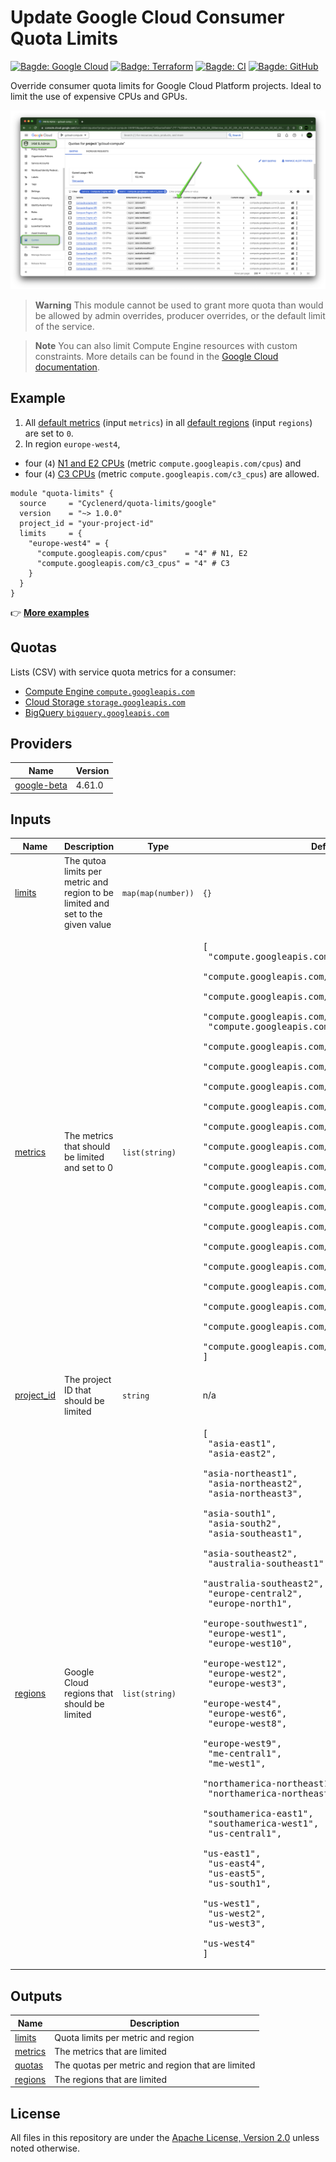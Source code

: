 # Update Google Cloud Consumer Quota Limits

[![Bagde: Google Cloud](https://img.shields.io/badge/Google%20Cloud-%234285F4.svg?logo=google-cloud&logoColor=white)](https://github.com/Cyclenerd/terraform-google-quota-limits#readme)
[![Badge: Terraform](https://img.shields.io/badge/Terraform-%235835CC.svg?logo=terraform&logoColor=white)](https://github.com/Cyclenerd/terraform-google-quota-limits#readme)
[![Bagde: CI](https://github.com/Cyclenerd/terraform-google-quota-limits/actions/workflows/ci.yml/badge.svg)](https://github.com/Cyclenerd/terraform-google-quota-limits/actions/workflows/ci.yml)
[![Bagde: GitHub](https://img.shields.io/github/license/cyclenerd/terraform-google-quota-limits)](https://github.com/Cyclenerd/google-cloud-pricing-cost-calculator/blob/master/LICENSE)

Override consumer quota limits for Google Cloud Platform projects.
Ideal to limit the use of expensive CPUs and GPUs.

[![Screenshot: C3 CPU Quotas](https://raw.githubusercontent.com/Cyclenerd/terraform-google-quota-limits/master/img/quotas_c3_cpus.png)](https://github.com/Cyclenerd/terraform-google-quota-limits#readme)

> **Warning**
> This module cannot be used to grant more quota than would be allowed by admin overrides, producer overrides, or the default limit of the service.

> **Note**
> You can also limit Compute Engine resources with custom constraints.
> More details can be found in the [Google Cloud documentation](https://cloud.google.com/compute/docs/access/custom-constraints).

## Example

1. All [default metrics](https://github.com/Cyclenerd/terraform-google-quota-limits#input_metrics) (input `metrics`) in all [default regions](https://github.com/Cyclenerd/terraform-google-quota-limits#input_regions) (input `regions`) are set to `0`.
1. In region `europe-west4`,
  * four (`4`) [N1 and E2 CPUs](https://gcloud-compute.com/instances.html) (metric `compute.googleapis.com/cpus`) and
  * four (`4`) [C3 CPUs](https://gcloud-compute.com/instances.html) (metric `compute.googleapis.com/c3_cpus`) are allowed.

```hcl
module "quota-limits" {
  source     = "Cyclenerd/quota-limits/google"
  version    = "~> 1.0.0"
  project_id = "your-project-id"
  limits     = {
    "europe-west4" = {
      "compute.googleapis.com/cpus"    = "4" # N1, E2
      "compute.googleapis.com/c3_cpus" = "4" # C3
    }
  }
}
```

👉 **[More examples](https://github.com/Cyclenerd/terraform-google-quota-limits/tree/master/examples)**

## Quotas

Lists (CSV) with service quota metrics for a consumer:

* [Compute Engine `compute.googleapis.com`](https://github.com/Cyclenerd/terraform-google-quota-limits/blob/master/tools/compute.csv)
* [Cloud Storage `storage.googleapis.com`](https://github.com/Cyclenerd/terraform-google-quota-limits/blob/master/tools/storage.csv)
* [BigQuery `bigquery.googleapis.com`](https://github.com/Cyclenerd/terraform-google-quota-limits/blob/master/tools/bigquery.csv)

<!-- BEGIN_TF_DOCS -->
## Providers

| Name | Version |
|------|---------|
| <a name="provider_google-beta"></a> [google-beta](#provider\_google-beta) | 4.61.0 |

## Inputs

| Name | Description | Type | Default | Required |
|------|-------------|------|---------|:--------:|
| <a name="input_limits"></a> [limits](#input\_limits) | The qutoa limits per metric and region to be limited and set to the given value | `map(map(number))` | `{}` | no |
| <a name="input_metrics"></a> [metrics](#input\_metrics) | The metrics that should be limited and set to 0 | `list(string)` | <pre>[<br>  "compute.googleapis.com/a2_cpus",<br>  "compute.googleapis.com/c2_cpus",<br>  "compute.googleapis.com/c2d_cpus",<br>  "compute.googleapis.com/c3_cpus",<br>  "compute.googleapis.com/cpus",<br>  "compute.googleapis.com/m1_cpus",<br>  "compute.googleapis.com/m2_cpus",<br>  "compute.googleapis.com/m3_cpus",<br>  "compute.googleapis.com/n2_cpus",<br>  "compute.googleapis.com/n2d_cpus",<br>  "compute.googleapis.com/nvidia_a100_80gb_gpus",<br>  "compute.googleapis.com/nvidia_a100_gpus",<br>  "compute.googleapis.com/nvidia_k80_gpus",<br>  "compute.googleapis.com/nvidia_p100_gpus",<br>  "compute.googleapis.com/nvidia_p4_gpus",<br>  "compute.googleapis.com/nvidia_p4_vws_gpus",<br>  "compute.googleapis.com/nvidia_t4_gpus",<br>  "compute.googleapis.com/nvidia_t4_vws_gpus",<br>  "compute.googleapis.com/nvidia_v100_gpus",<br>  "compute.googleapis.com/t2a_cpus",<br>  "compute.googleapis.com/t2d_cpus"<br>]</pre> | no |
| <a name="input_project_id"></a> [project\_id](#input\_project\_id) | The project ID that should be limited | `string` | n/a | yes |
| <a name="input_regions"></a> [regions](#input\_regions) | Google Cloud regions that should be limited | `list(string)` | <pre>[<br>  "asia-east1",<br>  "asia-east2",<br>  "asia-northeast1",<br>  "asia-northeast2",<br>  "asia-northeast3",<br>  "asia-south1",<br>  "asia-south2",<br>  "asia-southeast1",<br>  "asia-southeast2",<br>  "australia-southeast1",<br>  "australia-southeast2",<br>  "europe-central2",<br>  "europe-north1",<br>  "europe-southwest1",<br>  "europe-west1",<br>  "europe-west10",<br>  "europe-west12",<br>  "europe-west2",<br>  "europe-west3",<br>  "europe-west4",<br>  "europe-west6",<br>  "europe-west8",<br>  "europe-west9",<br>  "me-central1",<br>  "me-west1",<br>  "northamerica-northeast1",<br>  "northamerica-northeast2",<br>  "southamerica-east1",<br>  "southamerica-west1",<br>  "us-central1",<br>  "us-east1",<br>  "us-east4",<br>  "us-east5",<br>  "us-south1",<br>  "us-west1",<br>  "us-west2",<br>  "us-west3",<br>  "us-west4"<br>]</pre> | no |

## Outputs

| Name | Description |
|------|-------------|
| <a name="output_limits"></a> [limits](#output\_limits) | Quota limits per metric and region |
| <a name="output_metrics"></a> [metrics](#output\_metrics) | The metrics that are limited |
| <a name="output_quotas"></a> [quotas](#output\_quotas) | The quotas per metric and region that are limited |
| <a name="output_regions"></a> [regions](#output\_regions) | The regions that are limited |
<!-- END_TF_DOCS -->

## License

All files in this repository are under the [Apache License, Version 2.0](LICENSE) unless noted otherwise.